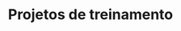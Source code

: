 ---
title: "Projetos de treinamento"
show_breadcrumb: true
type: landing

tags: ["projects-pt"]

sections:
  - block: portfolio
    id: projects
    content:
      title: Projetos de treinamento
      #subtitle:
      #text:
      filters:
        # Folders to display content from
        folders:
        # Only show content with these tags
        tags: ["training-pt"]
        # Exclude content with these tags
        exclude_tags: []
        # Which Hugo page kinds to show (https://gohugo.io/templates/section-templates/#page-kinds)
        kinds:
          - page
          - section
          - term
          - taxonomy
          - home
      # Field to sort by, such as Date or Title
      sort_by: 'Date'
      sort_ascending: false
      # Default portfolio filter button
      # 0 corresponds to the first button below and so on
      # For example, 0 will default to showing all content as the first button below shows content with *any* tag
      default_button_index: 0
      # Filter button toolbar (optional).
      # Add or remove as many buttons as you like.
      # To show all content, set `tag` to "*".
      # To filter by a specific tag, set `tag` to an existing tag name.
      # To remove the button toolbar, delete the entire `buttons` block.
    design:
      # See Page Builder docs for all section customization options.
      # Choose how many columns the section has. Valid values: '1' or '2'.
      columns: '1'
      # Choose a listing view
      view:
      # For Showcase view, flip alternate rows?
      flip_alt_rows: false
---